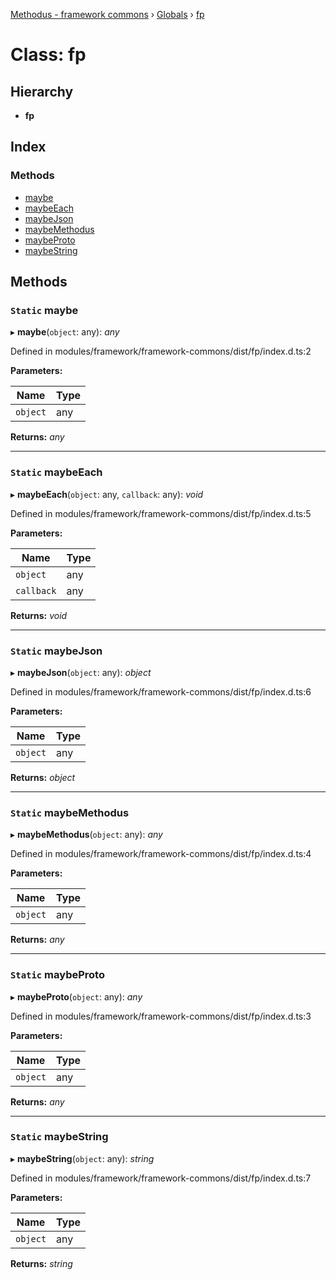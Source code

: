 [Methodus - framework commons](../README.md) › [Globals](../globals.md) › [fp](modules/framework/common/fp.md)

# Class: fp

## Hierarchy

* **fp**

## Index

### Methods

* [maybe](#static-maybe)
* [maybeEach](#static-maybeeach)
* [maybeJson](#static-maybejson)
* [maybeMethodus](#static-maybemethodus)
* [maybeProto](#static-maybeproto)
* [maybeString](#static-maybestring)

## Methods

### `Static` maybe

▸ **maybe**(`object`: any): *any*

Defined in modules/framework/framework-commons/dist/fp/index.d.ts:2

**Parameters:**

Name | Type |
------ | ------ |
`object` | any |

**Returns:** *any*

___

### `Static` maybeEach

▸ **maybeEach**(`object`: any, `callback`: any): *void*

Defined in modules/framework/framework-commons/dist/fp/index.d.ts:5

**Parameters:**

Name | Type |
------ | ------ |
`object` | any |
`callback` | any |

**Returns:** *void*

___

### `Static` maybeJson

▸ **maybeJson**(`object`: any): *object*

Defined in modules/framework/framework-commons/dist/fp/index.d.ts:6

**Parameters:**

Name | Type |
------ | ------ |
`object` | any |

**Returns:** *object*

___

### `Static` maybeMethodus

▸ **maybeMethodus**(`object`: any): *any*

Defined in modules/framework/framework-commons/dist/fp/index.d.ts:4

**Parameters:**

Name | Type |
------ | ------ |
`object` | any |

**Returns:** *any*

___

### `Static` maybeProto

▸ **maybeProto**(`object`: any): *any*

Defined in modules/framework/framework-commons/dist/fp/index.d.ts:3

**Parameters:**

Name | Type |
------ | ------ |
`object` | any |

**Returns:** *any*

___

### `Static` maybeString

▸ **maybeString**(`object`: any): *string*

Defined in modules/framework/framework-commons/dist/fp/index.d.ts:7

**Parameters:**

Name | Type |
------ | ------ |
`object` | any |

**Returns:** *string*
